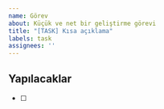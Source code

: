 ```yaml
---
name: Görev
about: Küçük ve net bir geliştirme görevi
title: "[TASK] Kısa açıklama"
labels: task
assignees: ''
---
```


## Yapılacaklar
- [ ] 

